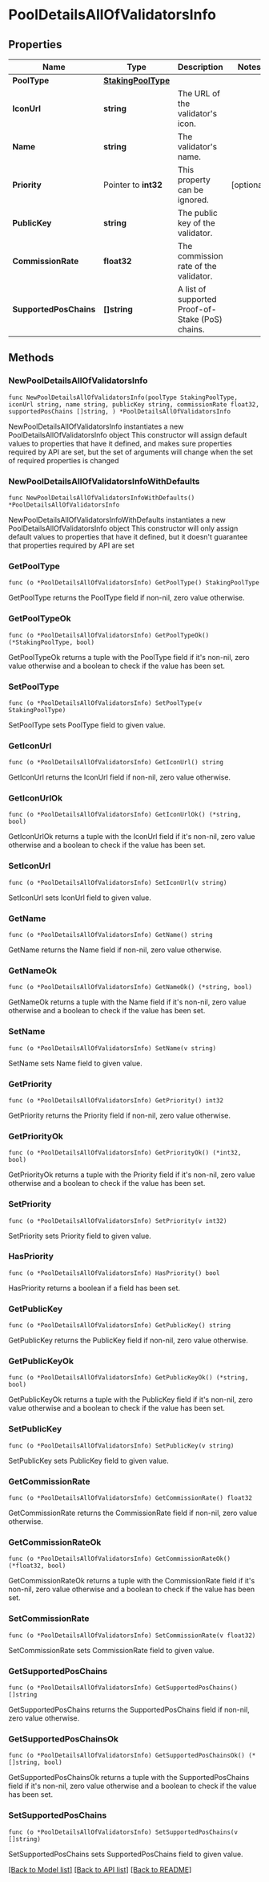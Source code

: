 # PoolDetailsAllOfValidatorsInfo

## Properties

Name | Type | Description | Notes
------------ | ------------- | ------------- | -------------
**PoolType** | [**StakingPoolType**](StakingPoolType.md) |  | 
**IconUrl** | **string** | The URL of the validator&#39;s icon. | 
**Name** | **string** | The validator&#39;s name. | 
**Priority** | Pointer to **int32** | This property can be ignored. | [optional] 
**PublicKey** | **string** | The public key of the validator. | 
**CommissionRate** | **float32** | The commission rate of the validator. | 
**SupportedPosChains** | **[]string** | A list of supported Proof-of-Stake (PoS) chains. | 

## Methods

### NewPoolDetailsAllOfValidatorsInfo

`func NewPoolDetailsAllOfValidatorsInfo(poolType StakingPoolType, iconUrl string, name string, publicKey string, commissionRate float32, supportedPosChains []string, ) *PoolDetailsAllOfValidatorsInfo`

NewPoolDetailsAllOfValidatorsInfo instantiates a new PoolDetailsAllOfValidatorsInfo object
This constructor will assign default values to properties that have it defined,
and makes sure properties required by API are set, but the set of arguments
will change when the set of required properties is changed

### NewPoolDetailsAllOfValidatorsInfoWithDefaults

`func NewPoolDetailsAllOfValidatorsInfoWithDefaults() *PoolDetailsAllOfValidatorsInfo`

NewPoolDetailsAllOfValidatorsInfoWithDefaults instantiates a new PoolDetailsAllOfValidatorsInfo object
This constructor will only assign default values to properties that have it defined,
but it doesn't guarantee that properties required by API are set

### GetPoolType

`func (o *PoolDetailsAllOfValidatorsInfo) GetPoolType() StakingPoolType`

GetPoolType returns the PoolType field if non-nil, zero value otherwise.

### GetPoolTypeOk

`func (o *PoolDetailsAllOfValidatorsInfo) GetPoolTypeOk() (*StakingPoolType, bool)`

GetPoolTypeOk returns a tuple with the PoolType field if it's non-nil, zero value otherwise
and a boolean to check if the value has been set.

### SetPoolType

`func (o *PoolDetailsAllOfValidatorsInfo) SetPoolType(v StakingPoolType)`

SetPoolType sets PoolType field to given value.


### GetIconUrl

`func (o *PoolDetailsAllOfValidatorsInfo) GetIconUrl() string`

GetIconUrl returns the IconUrl field if non-nil, zero value otherwise.

### GetIconUrlOk

`func (o *PoolDetailsAllOfValidatorsInfo) GetIconUrlOk() (*string, bool)`

GetIconUrlOk returns a tuple with the IconUrl field if it's non-nil, zero value otherwise
and a boolean to check if the value has been set.

### SetIconUrl

`func (o *PoolDetailsAllOfValidatorsInfo) SetIconUrl(v string)`

SetIconUrl sets IconUrl field to given value.


### GetName

`func (o *PoolDetailsAllOfValidatorsInfo) GetName() string`

GetName returns the Name field if non-nil, zero value otherwise.

### GetNameOk

`func (o *PoolDetailsAllOfValidatorsInfo) GetNameOk() (*string, bool)`

GetNameOk returns a tuple with the Name field if it's non-nil, zero value otherwise
and a boolean to check if the value has been set.

### SetName

`func (o *PoolDetailsAllOfValidatorsInfo) SetName(v string)`

SetName sets Name field to given value.


### GetPriority

`func (o *PoolDetailsAllOfValidatorsInfo) GetPriority() int32`

GetPriority returns the Priority field if non-nil, zero value otherwise.

### GetPriorityOk

`func (o *PoolDetailsAllOfValidatorsInfo) GetPriorityOk() (*int32, bool)`

GetPriorityOk returns a tuple with the Priority field if it's non-nil, zero value otherwise
and a boolean to check if the value has been set.

### SetPriority

`func (o *PoolDetailsAllOfValidatorsInfo) SetPriority(v int32)`

SetPriority sets Priority field to given value.

### HasPriority

`func (o *PoolDetailsAllOfValidatorsInfo) HasPriority() bool`

HasPriority returns a boolean if a field has been set.

### GetPublicKey

`func (o *PoolDetailsAllOfValidatorsInfo) GetPublicKey() string`

GetPublicKey returns the PublicKey field if non-nil, zero value otherwise.

### GetPublicKeyOk

`func (o *PoolDetailsAllOfValidatorsInfo) GetPublicKeyOk() (*string, bool)`

GetPublicKeyOk returns a tuple with the PublicKey field if it's non-nil, zero value otherwise
and a boolean to check if the value has been set.

### SetPublicKey

`func (o *PoolDetailsAllOfValidatorsInfo) SetPublicKey(v string)`

SetPublicKey sets PublicKey field to given value.


### GetCommissionRate

`func (o *PoolDetailsAllOfValidatorsInfo) GetCommissionRate() float32`

GetCommissionRate returns the CommissionRate field if non-nil, zero value otherwise.

### GetCommissionRateOk

`func (o *PoolDetailsAllOfValidatorsInfo) GetCommissionRateOk() (*float32, bool)`

GetCommissionRateOk returns a tuple with the CommissionRate field if it's non-nil, zero value otherwise
and a boolean to check if the value has been set.

### SetCommissionRate

`func (o *PoolDetailsAllOfValidatorsInfo) SetCommissionRate(v float32)`

SetCommissionRate sets CommissionRate field to given value.


### GetSupportedPosChains

`func (o *PoolDetailsAllOfValidatorsInfo) GetSupportedPosChains() []string`

GetSupportedPosChains returns the SupportedPosChains field if non-nil, zero value otherwise.

### GetSupportedPosChainsOk

`func (o *PoolDetailsAllOfValidatorsInfo) GetSupportedPosChainsOk() (*[]string, bool)`

GetSupportedPosChainsOk returns a tuple with the SupportedPosChains field if it's non-nil, zero value otherwise
and a boolean to check if the value has been set.

### SetSupportedPosChains

`func (o *PoolDetailsAllOfValidatorsInfo) SetSupportedPosChains(v []string)`

SetSupportedPosChains sets SupportedPosChains field to given value.



[[Back to Model list]](../README.md#documentation-for-models) [[Back to API list]](../README.md#documentation-for-api-endpoints) [[Back to README]](../README.md)


